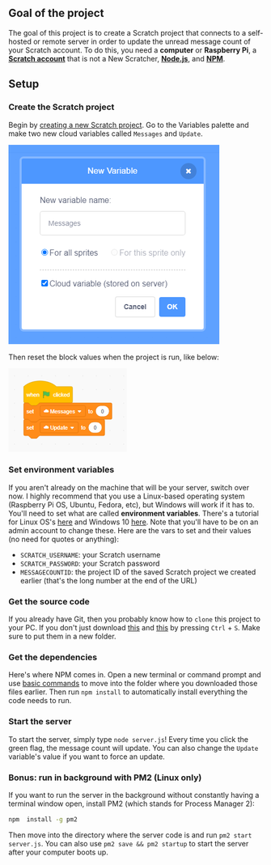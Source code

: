 ## Goal of the project

The goal of this project is to create a Scratch project that connects to a self-hosted or remote server in order to update the unread message count of your Scratch account.  To do this, you need a **computer** or **Raspberry Pi**, a **[Scratch account](https://scratch.mit.edu/join)** that is not a New Scratcher, **[Node.js](nodejs.org)**, and **[NPM](https://docs.npmjs.com/cli/v6/configuring-npm/install)**.

## Setup

### Create the Scratch project

Begin by [creating a new Scratch project](https://scratch.mit.edu/create).  Go to the Variables palette and make two new cloud variables called `Messages` and `Update`.  

![screenshot of cloud variable](docs/Screenshot%202020-11-10%20201415.png)

Then reset the block values when the project is run, like below: 

![Screenshot of setting variables](docs/Screenshot%202020-11-10%20194153.png)

### Set environment variables

If you aren't already on the machine that will be your server, switch over now.  I highly recommend that you use a Linux-based operating system (Raspberry Pi OS, Ubuntu, Fedora, etc), but Windows will work if it has to.  You'll need to set what are called **environment variables**.  There's a tutorial for Linux OS's [here](https://www.serverlab.ca/tutorials/linux/administration-linux/how-to-set-environment-variables-in-linux/) and Windows 10 [here](https://www.architectryan.com/2018/08/31/how-to-change-environment-variables-on-windows-10/).  Note that you'll have to be on an admin account to change these.  Here are the vars to set and their values (no need for quotes or anything):

- `SCRATCH_USERNAME`: your Scratch username
- `SCRATCH_PASSWORD`: your Scratch password
- `MESSAGECOUNTID`: the project ID of the saved Scratch project we created earlier (that's the long number at the end of the URL)

### Get the source code

If you already have Git, then you probably know how to `clone` this project to your PC.  If you don't just download [this](https://raw.githubusercontent.com/micahlt/scratch-message-cloud/master/server.js) and [this](https://raw.githubusercontent.com/micahlt/scratch-message-cloud/master/package-lock.json) by pressing `Ctrl` + `S`.  Make sure to put them in a new folder.  

### Get the dependencies

Here's where NPM comes in.  Open a new terminal or command prompt and use [basic commands](https://www.pluralsight.com/guides/beginner-linux-navigation-manual) to move into the folder where you downloaded those files earlier.  Then run `npm install` to automatically install everything the code needs to run.  

### Start the server
To start the server, simply type `node server.js`!  Every time you click the green flag, the message count will update.  You can also change the `Update` variable's value if you want to force an update.

### Bonus: run in background with PM2 (Linux only)
If you want to run the server in the background without constantly having a terminal window open, install PM2 (which stands for Process Manager 2): 

```bash
npm  install -g pm2
```

Then move into the directory where the server code is and run `pm2 start server.js`.  You can also use `pm2 save && pm2 startup` to start the server after your computer boots up.  
